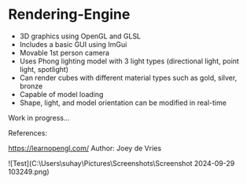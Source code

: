 # Rendering-Engine

- 3D graphics using OpenGL and GLSL
- Includes a basic GUI using ImGui
- Movable 1st person camera
- Uses Phong lighting model with 3 light types (directional light, point light, spotlight)
- Can render cubes with different material types such as gold, silver, bronze
- Capable of model loading
- Shape, light, and model orientation can be modified in real-time

Work in progress...


References:

https://learnopengl.com/
Author: Joey de Vries


![Test](C:\Users\suhay\Pictures\Screenshots\Screenshot 2024-09-29 103249.png)
